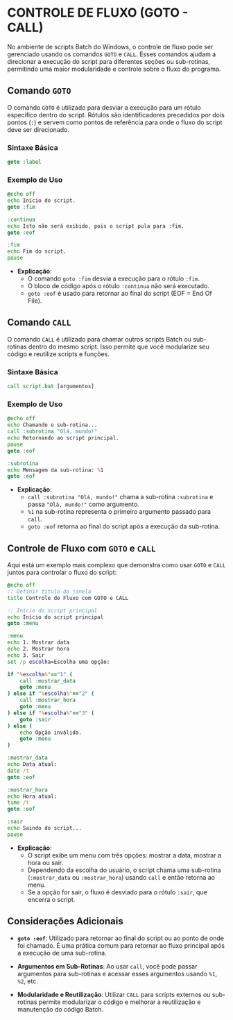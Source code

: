 # CONTROLE DE FLUXO (GOTO - CALL)
No ambiente de scripts Batch do Windows, o controle de fluxo pode ser gerenciado usando os comandos `GOTO` e `CALL`. Esses comandos ajudam a direcionar a execução do script para diferentes seções ou sub-rotinas, permitindo uma maior modularidade e controle sobre o fluxo do programa.

## Comando `GOTO`
O comando `GOTO` é utilizado para desviar a execução para um rótulo específico dentro do script. Rótulos são identificadores precedidos por dois pontos (`:`) e servem como pontos de referência para onde o fluxo do script deve ser direcionado.

### Sintaxe Básica
```bat
goto :label
```

### Exemplo de Uso
```bat
@echo off
echo Início do script.
goto :fim

:continua
echo Isto não será exibido, pois o script pula para :fim.
goto :eof

:fim
echo Fim do script.
pause
```

- **Explicação**:
  - O comando `goto :fim` desvia a execução para o rótulo `:fim`.
  - O bloco de código após o rótulo `:continua` não será executado.
  - `goto :eof` é usado para retornar ao final do script (EOF = End Of File).

## Comando `CALL`
O comando `CALL` é utilizado para chamar outros scripts Batch ou sub-rotinas dentro do mesmo script. Isso permite que você modularize seu código e reutilize scripts e funções.

### Sintaxe Básica
```bat
call script.bat [argumentos]
```

### Exemplo de Uso
```bat
@echo off
echo Chamando o sub-rotina...
call :subrotina "Olá, mundo!"
echo Retornando ao script principal.
pause
goto :eof

:subrotina
echo Mensagem da sub-rotina: %1
goto :eof
```

- **Explicação**:
  - `call :subrotina "Olá, mundo!"` chama a sub-rotina `:subrotina` e passa `"Olá, mundo!"` como argumento.
  - `%1` na sub-rotina representa o primeiro argumento passado para `call`.
  - `goto :eof` retorna ao final do script após a execução da sub-rotina.

## Controle de Fluxo com `GOTO` e `CALL`
Aqui está um exemplo mais complexo que demonstra como usar `GOTO` e `CALL` juntos para controlar o fluxo do script:

```bat
@echo off
:: Definir título da janela
title Controle de Fluxo com GOTO e CALL

:: Início do script principal
echo Início do script principal
goto :menu

:menu
echo 1. Mostrar data
echo 2. Mostrar hora
echo 3. Sair
set /p escolha=Escolha uma opção:

if "%escolha%"=="1" (
    call :mostrar_data
    goto :menu
) else if "%escolha%"=="2" (
    call :mostrar_hora
    goto :menu
) else if "%escolha%"=="3" (
    goto :sair
) else (
    echo Opção inválida.
    goto :menu
)

:mostrar_data
echo Data atual:
date /t
goto :eof

:mostrar_hora
echo Hora atual:
time /t
goto :eof

:sair
echo Saindo do script...
pause
```

- **Explicação**:
  - O script exibe um menu com três opções: mostrar a data, mostrar a hora ou sair.
  - Dependendo da escolha do usuário, o script chama uma sub-rotina (`:mostrar_data` ou `:mostrar_hora`) usando `call` e então retorna ao menu.
  - Se a opção for sair, o fluxo é desviado para o rótulo `:sair`, que encerra o script.

## Considerações Adicionais
- **`goto :eof`**: Utilizado para retornar ao final do script ou ao ponto de onde foi chamado. É uma prática comum para retornar ao fluxo principal após a execução de uma sub-rotina.

- **Argumentos em Sub-Rotinas**: Ao usar `call`, você pode passar argumentos para sub-rotinas e acessar esses argumentos usando `%1`, `%2`, etc.

- **Modularidade e Reutilização**: Utilizar `CALL` para scripts externos ou sub-rotinas permite modularizar o código e melhorar a reutilização e manutenção do código Batch.

